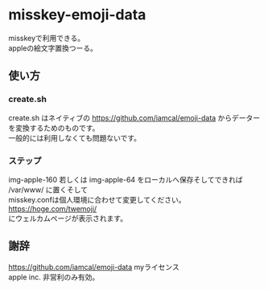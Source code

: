 # misskey-emoji-data
misskeyで利用できる。<br />
appleの絵文字置換つーる。<br />
## 使い方
### create.sh 
create.sh はネイティブの https://github.com/iamcal/emoji-data からデーターを変換するためのものです。<br />
一般的には利用しなくても問題ないです。<br />
### ステップ
img-apple-160 若しくは img-apple-64 をローカルへ保存そしてできれば /var/www/ に置くそして<br />
misskey.confは個人環境に合わせて変更してください。<br />
https://hoge.com/twemoji/ <br />
にウェルカムページが表示されます。<br />
## 謝辞
https://github.com/iamcal/emoji-data myライセンス<br />
apple inc. 非営利のみ有効。
